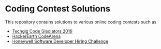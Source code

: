 # Coding Contest Solutions
 This repository contains solutions to various online coding contests such as
 
  - [Techgig Code Gladiators 2019](https://www.techgig.com/codegladiators)
  - [HackerEarth CodeArena](https://www.hackerearth.com/codearena/)
  - [Honeywell Software Developer Hiring Challenge](https://www.hackerrank.com/tests/fed5e68mbta/login?b=eyJ1c2VybmFtZSI6InBhZGhtYXNhaGl0aHlhQGdtYWlsLmNvbSIsInBhc3N3b3JkIjoiNmQzMmI5ZjkiLCJoaWRlIjp0cnVlLCJhY2NvbW1vZGF0aW9ucyI6bnVsbH0=)
